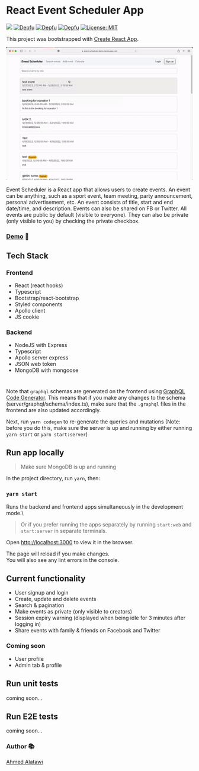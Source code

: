 # React Event Scheduler App

![](https://github.com/AhmedAlatawi/react-event-scheduler/actions/workflows/main.yml/badge.svg)
[![Depfu](https://badges.depfu.com/badges/e9fb7e6c5e5b18f9b1dbf2c05736f034/status.svg)](https://depfu.com)
[![Depfu](https://badges.depfu.com/badges/e9fb7e6c5e5b18f9b1dbf2c05736f034/overview.svg)](https://depfu.com/github/AhmedAlatawi/react-event-scheduler?project_id=35359)
[![Depfu](https://badges.depfu.com/badges/e9fb7e6c5e5b18f9b1dbf2c05736f034/count.svg)](https://depfu.com/github/AhmedAlatawi/react-event-scheduler?project_id=35359)
[![License: MIT](https://img.shields.io/github/license/AhmedAlatawi/react-event-scheduler)](https://github.com/AhmedAlatawi/react-event-scheduler/blob/master/LICENSE)

This project was bootstrapped with [Create React App](https://github.com/facebook/create-react-app).

![](./images/react-event-pic.gif)

Event Scheduler is a React app that allows users to create events. An event can be anything, such as a sport event, team meeting, party announcement, personal advertisement, etc. An event consists of title, start and end date/time, and description. Events can also be shared on FB or Twitter.
All events are public by default (visible to everyone). They can also be private (only visible to you) by checking the private checkbox.

### [Demo](https://react-event-scheduler.vercel.app/) :movie_camera:

## Tech Stack

### Frontend

- React (react hooks)
- Typescript
- Bootstrap/react-bootstrap
- Styled components
- Apollo client
- JS cookie

### Backend

- NodeJS with Express
- Typescript
- Apollo server express
- JSON web token
- MongoDB with mongoose

#

Note that `graphql` schemas are generated on the frontend using [GraphQL Code Generator](https://www.graphql-code-generator.com/docs/getting-started). This means that if you make any changes to the schema (server/graphql/schema/index.ts), make sure that the `.graphql` files in the frontend are also updated accordingly.

Next, run `yarn codegen` to re-generate the queries and mutations (Note: before you do this, make sure the server is up and running by either running `yarn start` or `yarn start:server`)

## Run app locally

> Make sure MongoDB is up and running

In the project directory, run `yarn`, then:

### `yarn start`

Runs the backend and frontend apps simultaneously in the development mode.\

> Or if you prefer running the apps separately by running `start:web` and `start:server` in separate terminals.

Open [http://localhost:3000](http://localhost:3000) to view it in the browser.

The page will reload if you make changes.\
You will also see any lint errors in the console.

## Current functionality

- User signup and login
- Create, update and delete events
- Search & pagination
- Make events as private (only visible to creators)
- Session expiry warning (displayed when being idle for 3 minutes after logging in)
- Share events with family & friends on Facebook and Twitter

### Coming soon

- User profile
- Admin tab & profile

## Run unit tests

coming soon...

## Run E2E tests

coming soon...

### Author :books:

[Ahmed Alatawi](https://github.com/AhmedAlatawi)
